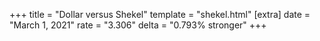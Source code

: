 +++
title = "Dollar versus Shekel"
template = "shekel.html"
[extra]
date = "March  1, 2021"
rate = "3.306"
delta = "0.793% stronger"
+++
